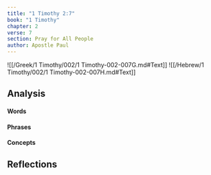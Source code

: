 ```yaml
---
title: "1 Timothy 2:7"
book: "1 Timothy"
chapter: 2
verse: 7
section: Pray for All People
author: Apostle Paul
---
```

![[/Greek/1 Timothy/002/1 Timothy-002-007G.md#Text]]
![[/Hebrew/1 Timothy/002/1 Timothy-002-007H.md#Text]]

## Analysis

#### Words

#### Phrases

#### Concepts

## Reflections
